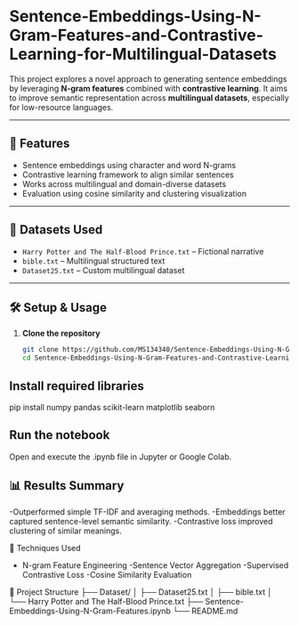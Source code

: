 # Sentence-Embeddings-Using-N-Gram-Features-and-Contrastive-Learning-for-Multilingual-Datasets

This project explores a novel approach to generating sentence embeddings by leveraging **N-gram features** combined with **contrastive learning**. It aims to improve semantic representation across **multilingual datasets**, especially for low-resource languages.

---

## 🚀 Features

- Sentence embeddings using character and word N-grams  
- Contrastive learning framework to align similar sentences  
- Works across multilingual and domain-diverse datasets  
- Evaluation using cosine similarity and clustering visualization

---

## 📁 Datasets Used

- `Harry Potter and The Half-Blood Prince.txt` – Fictional narrative
- `bible.txt` – Multilingual structured text
- `Dataset25.txt` – Custom multilingual dataset

---

## 🛠️ Setup & Usage

1. **Clone the repository**
   ```bash
   git clone https://github.com/MS134340/Sentence-Embeddings-Using-N-Gram-Features-and-Contrastive-Learning-for-Multilingual-Datasets.git
   cd Sentence-Embeddings-Using-N-Gram-Features-and-Contrastive-Learning-for-Multilingual-Datasets

## Install required libraries
pip install numpy pandas scikit-learn matplotlib seaborn

## Run the notebook
Open and execute the .ipynb file in Jupyter or Google Colab.

## 📊 Results Summary
-Outperformed simple TF-IDF and averaging methods.
-Embeddings better captured sentence-level semantic similarity.
-Contrastive loss improved clustering of similar meanings.

🧠 Techniques Used
- N-gram Feature Engineering
-Sentence Vector Aggregation
-Supervised Contrastive Loss
-Cosine Similarity Evaluation

📂 Project Structure
├── Dataset/
│   ├── Dataset25.txt
│   ├── bible.txt
│   └── Harry Potter and The Half-Blood Prince.txt
├── Sentence-Embeddings-Using-N-Gram-Features.ipynb
└── README.md
